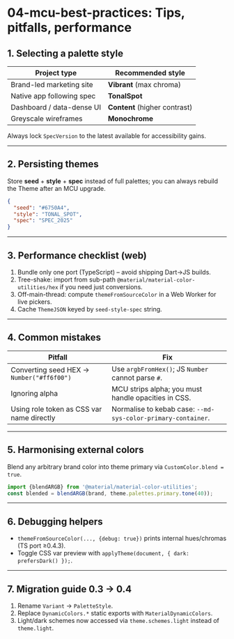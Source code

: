 # 04-mcu-best-practices: Tips, pitfalls, performance

## 1. Selecting a palette style

| Project type | Recommended style |
|--------------|------------------|
| Brand-led marketing site | **Vibrant** (max chroma) |
| Native app following spec | **TonalSpot** |
| Dashboard / data-dense UI | **Content** (higher contrast) |
| Greyscale wireframes | **Monochrome** |

Always lock `SpecVersion` to the latest available for accessibility gains.

---

## 2. Persisting themes

Store **seed** + **style** + **spec** instead of full palettes; you can always rebuild the Theme after an MCU upgrade.

```json
{
  "seed": "#6750A4",
  "style": "TONAL_SPOT",
  "spec": "SPEC_2025"
}
```

---

## 3. Performance checklist (web)

1. Bundle only one port (TypeScript) – avoid shipping Dart→JS builds.
2. Tree-shake: import from sub-path `@material/material-color-utilities/hex` if you need just conversions.
3. Off-main-thread: compute `themeFromSourceColor` in a Web Worker for live pickers.
4. Cache `ThemeJSON` keyed by `seed-style-spec` string.

---

## 4. Common mistakes

| Pitfall | Fix |
|---------|-----|
| Converting seed HEX → `Number("#ff6f00")` | Use `argbFromHex()`; JS `Number` cannot parse `#`. |
| Ignoring alpha | MCU strips alpha; you must handle opacities in CSS. |
| Using role token as CSS var name directly | Normalise to kebab case: `--md-sys-color-primary-container`. |

---

## 5. Harmonising external colors

Blend any arbitrary brand color into theme primary via `CustomColor.blend = true`.

```ts
import {blendARGB} from '@material/material-color-utilities';
const blended = blendARGB(brand, theme.palettes.primary.tone(40));
```

---

## 6. Debugging helpers

* `themeFromSourceColor(..., {debug: true})` prints internal hues/chromas (TS port ≥0.4.3).
* Toggle CSS var preview with `applyTheme(document, { dark: prefersDark() });`.

---

## 7. Migration guide 0.3 → 0.4

1. Rename `Variant` → `PaletteStyle`.
2. Replace `DynamicColors.*` static exports with `MaterialDynamicColors`.
3. Light/dark schemes now accessed via `theme.schemes.light` instead of `theme.light`.